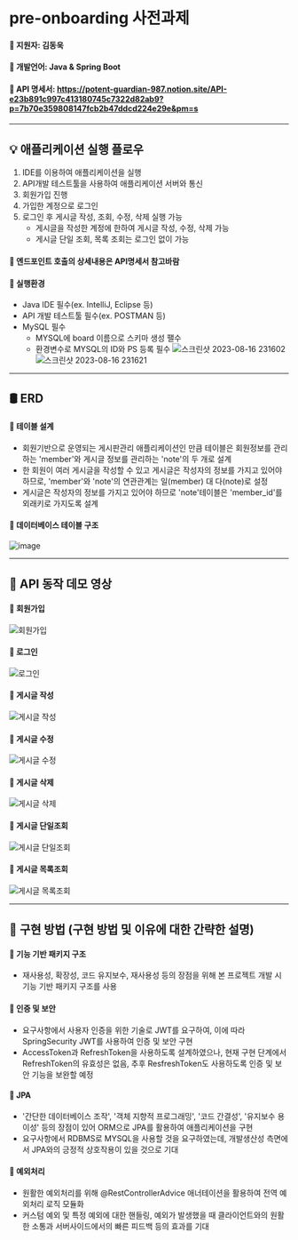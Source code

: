 # pre-onboarding 사전과제
#### 📌 지원자: 김동욱
#### 📌 개발언어: Java & Spring Boot
#### 📌 API 명세서: https://potent-guardian-987.notion.site/API-e23b891c997c413180745c7322d82ab9?p=7b70e359808147fcb2b47ddcd224e29e&pm=s
---
## 💡 애플리케이션 실행 플로우
1. IDE를 이용하여 애플리케이션을 실행
2. API개발 테스트툴을 사용하여 애플리케이션 서버와 통신
3. 회원가입 진행
4. 가입한 계정으로 로그인
5. 로그인 후 게시글 작성, 조회, 수정, 삭제 실행 가능
   - 게시글을 작성한 계정에 한하여  게시글 작성, 수정, 삭제 가능
   - 게시글 단일 조회, 목록 조회는 로그인 없이 가능
#### 📌 엔드포인트 호출의 상세내용은 API명세서 참고바람
#### 📌 실행환경
- Java IDE 필수(ex. IntelliJ, Eclipse 등)
- API 개발 테스트툴 필수(ex. POSTMAN 등)
- MySQL 필수
  - MYSQL에 board 이름으로 스키마 생성 팰수
  - 환경변수로 MYSQL의 ID와 PS 등록 필수
![스크린샷 2023-08-16 231602](https://github.com/WOOK0112/wanted-pre-onboarding-backend/assets/124886494/ebacde07-2b96-4ee0-a981-36d5bea81e5a)
![스크린샷 2023-08-16 231621](https://github.com/WOOK0112/wanted-pre-onboarding-backend/assets/124886494/c6787d75-349c-43e6-88cc-be2b6cd4a835)

---
## 🛢 ERD
#### 📌 테이블 설계
 - 회원기반으로 운영되는 게시판관리 애플리케이션인 만큼 테이블은 회원정보를 관리하는 'member'와 게시글 정보를 관리하는 'note'의 두 개로 설계
 - 한 회원이 여러 게시글을 작성할 수 있고 게시글은 작성자의 정보를 가지고 있어야 하므로, 'member'와 'note'의 연관관계는 일(member) 대 다(note)로 설정
 - 게시글은 작성자의 정보를 가지고 있어야 하므로 'note'테이블은 'member_id'를 외래키로 가지도록 설계
#### 📌 데이터베이스 테이블 구조
![image](https://github.com/WOOK0112/wanted-pre-onboarding-backend/assets/124886494/55953134-4710-48fb-871c-156cbd7c95c0)

------------

## 💼 API 동작 데모 영상
#### 📌 회원가입
![회원가입](https://github.com/WOOK0112/wanted-pre-onboarding-backend/assets/124886494/92ce6141-7174-40bc-aaf4-d0f11402b359)
#### 📌 로그인
![로그인](https://github.com/WOOK0112/wanted-pre-onboarding-backend/assets/124886494/8f060c6f-04d9-4bc5-8397-ec7dd83fcc40)
#### 📌 게시글 작성
![게시글 작성](https://github.com/WOOK0112/wanted-pre-onboarding-backend/assets/124886494/8d82f193-5464-4a7c-9f8d-4d5665417080)
#### 📌 게시글 수정
![게시글 수정](https://github.com/WOOK0112/wanted-pre-onboarding-backend/assets/124886494/4551bfaf-ffa5-4bc3-8162-f0d103665044)
#### 📌 게시글 삭제
![게시글 삭제](https://github.com/WOOK0112/wanted-pre-onboarding-backend/assets/124886494/9192829f-3046-4ed4-99ed-08b8d0fd53c5)
#### 📌 게시글 단일조회
![게시글 단일조회](https://github.com/WOOK0112/wanted-pre-onboarding-backend/assets/124886494/d4c574e8-d8ae-4932-a215-b317faa2264f)
#### 📌 게시글 목록조회
![게시글 목록조회](https://github.com/WOOK0112/wanted-pre-onboarding-backend/assets/124886494/234d9787-266d-455e-9576-df9502808e52)

---
## 📖 구현 방법 (구현 방법 및 이유에 대한 간략한 설명)
#### 📌 기능 기반 패키지 구조
 - 재사용성, 확장성, 코드 유지보수, 재사용성 등의 장점을 위해 본 프로젝트 개발 시 기능 기반 패키지 구조를 사용
#### 📌 인증 및 보안
 - 요구사항에서 사용자 인증을 위한 기술로 JWT를 요구하여, 이에 따라 SpringSecurity JWT를 사용하여 인증 및 보안 구현
 - AccessToken과 RefreshToken을 사용하도록 설계하였으나, 현재 구현 단계에서 RefreshToken의 유효성은 없음, 추후 ResfreshToken도 사용하도록 인증 및 보안 기능을 보완할 예정
#### 📌 JPA
 - '간단한 데이터베이스 조작', '객체 지향적 프로그래밍', '코드 간결성', '유지보수 용이성' 등의 장점이 있어 ORM으로 JPA를 활용하여 애플리케이션을 구현
 - 요구사항에서 RDBMS로 MYSQL을 사용할 것을 요구하였는데, 개발생산성 측면에서 JPA와의 긍정적 상호작용이 있을 것으로 기대
#### 📌 예외처리
 - 원활한 예외처리를 위해 @RestControllerAdvice 애너테이션을 활용하여 전역 예외처리 로직 모듈화
 - 커스텀 예외 및 특정 예외에 대한 핸들링, 예외가 발생했을 때 클라이언트와의 원활한 소통과 서버사이드에서의 빠른 피드백 등의 효과를 기대

